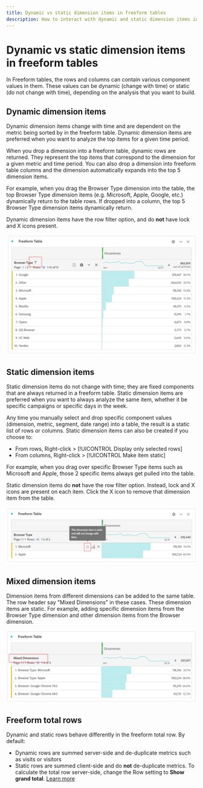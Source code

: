 ```yaml
---
title: Dynamic vs static dimension items in freeform tables
description: How to interact with dynamic and static dimension items in tables.
---
```


# Dynamic vs static dimension items in freeform tables

In Freeform tables, the rows and columns can contain various component values in them. These values can be dynamic (change with time) or static (do not change with time), depending on the analysis that you want to build.

## Dynamic dimension items

Dynamic dimension items change with time and are dependent on the metric being sorted by in the freeform table. Dynamic dimension items are preferred when you want to analyze the top items for a given time period.

When you drop a dimension into a freeform table, dynamic rows are returned. They represent the top items that correspond to the dimension for a given metric and time period. You can also drop a dimension into freeform table columns and the dimension automatically expands into the top 5 dimension items.

For example, when you drag the Browser Type dimension into the table, the top Browser Type dimension items (e.g. Microsoft, Apple, Google, etc.) dynamically return to the table rows. If dropped into a column, the top 5 Browser Type dimension items dynamically return.

Dynamic dimension items have the row filter option, and do **not** have lock and X icons present.

![](assets/dynamic-items.png)

## Static dimension items

Static dimension items do not change with time; they are fixed components that are always returned in a freeform table. Static dimension items are preferred when you want to always analyze the same item, whether it be specific campaigns or specific days in the week.

Any time you manually select and drop specific component values (dimension, metric, segment, date range) into a table, the result is a static list of rows or columns. Static dimension items can also be created if you choose to:

* From rows, Right-click > [!UICONTROL Display only selected rows]
* From columns, Right-click > [!UICONTROL Make item static]

For example, when you drag over specific Browser Type items such as Microsoft and Apple, those 2 specific items always get pulled into the table. 

Static dimension items do **not** have the row filter option. Instead, lock and X icons are present on each item. Click the X icon to remove that dimension item from the table.

![](assets/static-items.png)

## Mixed dimension items

Dimension items from different dimensions can be added to the same table. The row header say "Mixed Dimensions" in these cases. These dimension items are static. For example, adding specific dimension items from the Browser Type dimension and other dimension items from the Browser dimension.

![](assets/mixed-dimensions.png)

## Freeform total rows

Dynamic and static rows behave differently in the freeform total row. By default:

* Dynamic rows are summed server-side and de-duplicate metrics such as visits or visitors
* Static rows are summed client-side and do **not** de-duplicate metrics. To calculate the total row server-side, change the Row setting to **Show grand total**. [Learn more](https://docs.adobe.com/content/help/en/analytics/analyze/analysis-workspace/build-workspace-project/workspace-totals.html)
